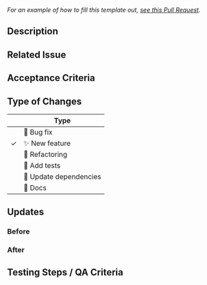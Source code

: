 _For an example of how to fill this template out, [see this Pull Request](https://github.com/the-collab-lab/tcl-3-smart-shopping-list/pull/44)._ 

## Description

<!-- What does this code change? Why did I choose this approach? Did I learn anything worth sharing? Reminder: This will be a publicly facing representation of your work (READ: help you land that sweet dev gig). -->

## Related Issue

<!-- If you write "closes" followed by the Github issue number, it will automatically close the issue for you when the PR merges -->

## Acceptance Criteria

<!-- Include AC from the Github issue -->

## Type of Changes

<!-- Put an `✓` for the applicable box: -->

|     | Type                       |
| --- | -------------------------- |
|     | :bug: Bug fix              |
| ✓   | :sparkles: New feature     |
|     | :hammer: Refactoring       |
|     | :100: Add tests            |
|     | :link: Update dependencies |
|     | :scroll: Docs              |

## Updates

### Before

<!-- If UI feature, take provide screenshots -->


### After

<!-- If UI feature, take provide screenshots -->


## Testing Steps / QA Criteria

<!-- Provide steps the other cohort members and mentors need to follow to properly test your additions. -->
